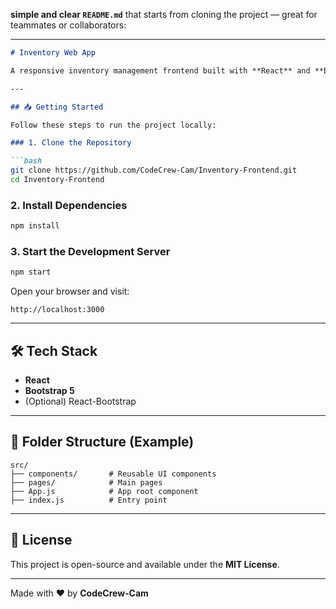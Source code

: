 **simple and clear `README.md`** that starts from cloning the project — great for teammates or collaborators:

---

````markdown
# Inventory Web App

A responsive inventory management frontend built with **React** and **Bootstrap**.

---

## 📥 Getting Started

Follow these steps to run the project locally:

### 1. Clone the Repository

```bash
git clone https://github.com/CodeCrew-Cam/Inventory-Frontend.git
cd Inventory-Frontend
````

### 2. Install Dependencies

```bash
npm install
```

### 3. Start the Development Server

```bash
npm start
```

Open your browser and visit:

```
http://localhost:3000
```

---

## 🛠 Tech Stack

* **React**
* **Bootstrap 5**
* (Optional) React-Bootstrap

---

## 📁 Folder Structure (Example)

```
src/
├── components/       # Reusable UI components
├── pages/            # Main pages
├── App.js            # App root component
├── index.js          # Entry point
```

---

## 📄 License

This project is open-source and available under the **MIT License**.

---

Made with ❤️ by **CodeCrew-Cam**

```

